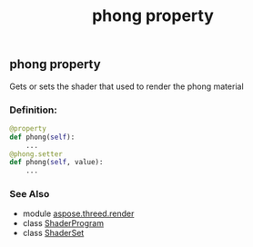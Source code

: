 ﻿---
title: phong property
second_title: Aspose.3D for Python via .NET API References
description: 
type: docs
weight: 60
url: /python-net/aspose.threed.render/shaderset/phong/
is_root: false
---

## phong property


Gets or sets the shader that used to render the phong material
### Definition:
```python
@property
def phong(self):
    ...
@phong.setter
def phong(self, value):
    ...
```

### See Also
* module [aspose.threed.render](../../)
* class [ShaderProgram](/3d/python-net/aspose.threed.render/shaderprogram)
* class [ShaderSet](/3d/python-net/aspose.threed.render/shaderset)
